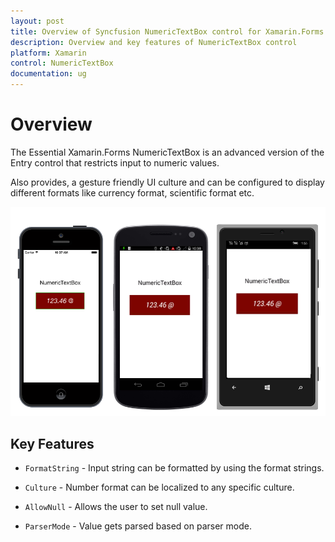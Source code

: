 ```yaml
---
layout: post
title: Overview of Syncfusion NumericTextBox control for Xamarin.Forms
description: Overview and key features of NumericTextBox control
platform: Xamarin
control: NumericTextBox
documentation: ug
---
```


# Overview

The Essential Xamarin.Forms NumericTextBox is an advanced version of the Entry control that restricts input to numeric values.

Also provides, a gesture friendly UI culture and can be configured to display different formats like currency format, scientific format etc.

![](images/overview.png)

## Key Features

* `FormatString` - Input string can be formatted by using the format strings.

* `Culture` - Number format can be localized to any specific culture.

* `AllowNull` - Allows the user to set null value.

* `ParserMode` - Value gets parsed based on parser mode.




